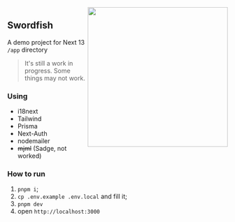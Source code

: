<img src="https://yukioru.github.io/static/public/swordfish.png" width="320" align="right">

## Swordfish
A demo project for Next 13 `/app` directory

> It's still a work in progress. Some things may not work.

### Using
- i18next
- Tailwind
- Prisma
- Next-Auth
- nodemailer
- <s>mjml</s> (Sadge, not worked)

### How to run
1. `pnpm i`;
2. `cp .env.example .env.local` and fill it;
3. `pnpm dev`
4. open `http://localhost:3000`
